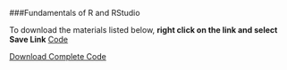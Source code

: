 ###Fundamentals of R and RStudio

To download the materials listed below, **right click on the link and select Save Link**
<a id="raw-url" href="https://raw.githubusercontent.com/DanielleQuinn/DataScienceSeries/main/01_Fundamentals/fundamentals_COMPLETE.R" download> Code</a>


<a href="https://raw.githubusercontent.com/DanielleQuinn/DataScienceSeries/main/01_Fundamentals/fundamentals_COMPLETE.R" download>Download Complete Code</a>
